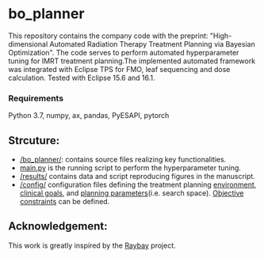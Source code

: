 # bo_planner
 This repository contains the company code with the preprint: "High-dimensional Automated Radiation Therapy Treatment Planning via Bayesian Optimization". The code serves to perform automated hyperparameter tuning for IMRT treatment planning.The implemented automated framework was integrated with Eclipse TPS for FMO, leaf sequencing and dose calculation. Tested with Eclipse 15.6 and 16.1. 
 
### Requirements
Python 3.7, numpy, ax, pandas, PyESAPI, pytorch

## Strcuture:
- [/bo_planner/](/bo_planner/): contains source files realizing key functionalities.
- [main.py](main.py) is the running script to perform the hyperparameter tuning.
- [/results/](results) contains data and script reproducing figures in the manuscript.
- [/config/](/config/) configuration files defining the treatment planning [environment](/config/env_config.json), [clinical goals](/config/PQM/), and [planning parameters](/config/prescriptions/)(i.e. search space). [Objective constraints](/config/prescriptions/Rectum/rectum_constraint.txt) can be defined.

## Acknowledgement:

This work is greatly inspired by the [Raybay](https://github.com/kels271828/RayBay/) project. 
